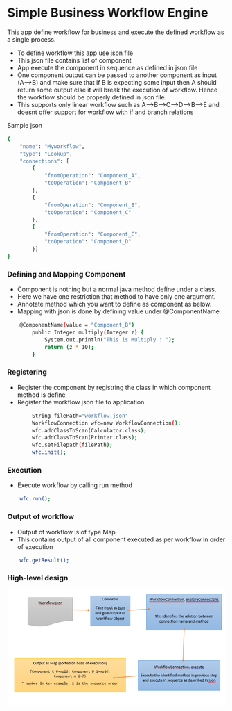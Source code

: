 # Simple Business Workflow Engine

This app define workflow for business and execute the defined workflow as a single process.

  - To define workflow this app use json file
  - This json file contains list of component
  - App execute the component in sequence as defined in json file
  - One component output can be passed to another component  as input (A-->B) and make sure that if B is expecting some input then A should return some output else it will break the execution of workflow. Hence the workflow should be properly defined in json file.
  - This  supports only linear workflow such as A-->B-->C-->D-->B-->E and doesnt offer support for workflow with if and branch relations

Sample  json 

```sh
{
	"name": "Myworkflow",
	"type": "Lookup",
	"connections": [
		{
			"fromOperation": "Component_A",
			"toOperation": "Component_B"
		},
		{
			"fromOperation": "Component_B",
			"toOperation": "Component_C"
		},
		{
			"fromOperation": "Component_C",
			"toOperation": "Component_D"
		}]
}

```
### Defining and Mapping Component 

  - Component is nothing but a normal java method define under a class.
  - Here we have one restriction that method to have only one argument. 
  - Annotate method which you want to define as component as below.
  - Mapping with json is done by defining value under @ComponentName  .
```sh
    @ComponentName(value = "Component_B")
    	public Integer multiply(Integer z) {
    		System.out.println("This is Multiply : ");
    		return (z * 10);
    	}
```
### Registering 

  - Register the component by registring the class in which component method is define
  - Register the workflow json file to application
```sh
        String filePath="workflow.json"
        WorkflowConnection wfc=new WorkflowConnection();
		wfc.addClassToScan(Calculator.class);
		wfc.addClassToScan(Printer.class);
		wfc.setFilepath(filePath);
		wfc.init();
```

### Execution 
  - Execute workflow by calling run method
```sh
    wfc.run();
```
### Output of workflow
  - Output of workflow is of type Map 
  - This contains output of all component executed as per workflow in order of execution
```sh
    wfc.getResult();
```

### High-level design
![High-level design](/hld.PNG)
